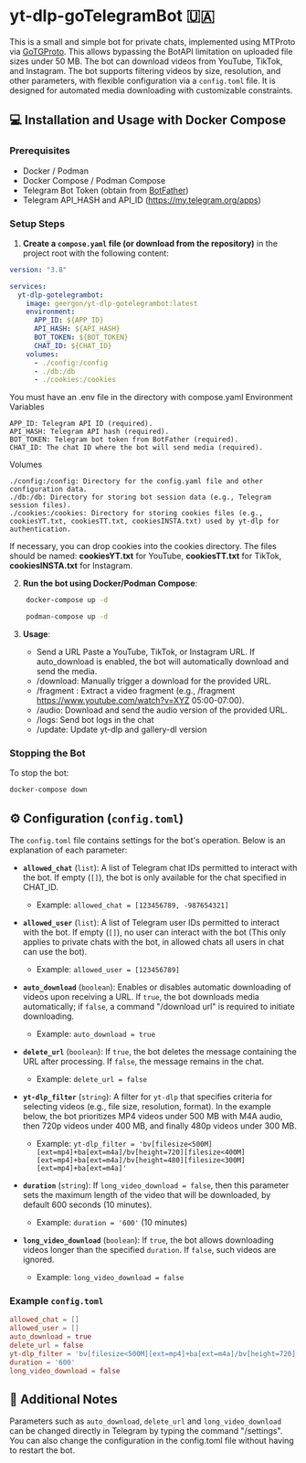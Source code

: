 # yt-dlp-goTelegramBot 🇺🇦

This is a small and simple bot for private chats, implemented using MTProto via [GoTGProto](https://github.com/celestix/gotgproto/tree/beta). This allows bypassing the BotAPI limitation on uploaded file sizes under 50 MB. The bot can download videos from YouTube, TikTok, and Instagram. The bot supports filtering videos by size, resolution, and other parameters, with flexible configuration via a `config.toml` file. It is designed for automated media downloading with customizable constraints.


## 💻 Installation and Usage with Docker Compose

### Prerequisites

-   Docker / Podman
-   Docker Compose / Podman Compose
-   Telegram Bot Token (obtain from [BotFather](https://t.me/BotFather))
-   Telegram API_HASH and API_ID (https://my.telegram.org/apps)

### Setup Steps

1. **Create a `compose.yaml` file (or download from the repository)**  in the project root with the following content:
    


```yaml
version: "3.8"

services:
  yt-dlp-gotelegrambot:
    image: geergon/yt-dlp-gotelegrambot:latest
    environment:
      APP_ID: ${APP_ID}
      API_HASH: ${API_HASH}
      BOT_TOKEN: ${BOT_TOKEN}
      CHAT_ID: ${CHAT_ID}
    volumes:
      - ./config:/config
      - ./db:/db
      - ./cookies:/cookies

```
You must have an .env file in the directory with compose.yaml
Environment Variables

    APP_ID: Telegram API ID (required).
    API_HASH: Telegram API hash (required).
    BOT_TOKEN: Telegram bot token from BotFather (required).
    CHAT_ID: The chat ID where the bot will send media (required).

Volumes

    ./config:/config: Directory for the config.yaml file and other configuration data.
    ./db:/db: Directory for storing bot session data (e.g., Telegram session files).
    ./cookies:/cookies: Directory for storing cookies files (e.g., cookiesYT.txt, cookiesTT.txt, cookiesINSTA.txt) used by yt-dlp for authentication.

If necessary, you can drop cookies into the cookies directory. The files should be named: 
**cookiesYT.txt** for YouTube, 
**cookiesTT.txt** for TikTok, 
**cookiesINSTA.txt** for Instagram.

2. **Run the bot using Docker/Podman Compose**:

```bash
    docker-compose up -d
```
```bash
    podman-compose up -d
```
3. **Usage**:
   
    -  Send a URL Paste a YouTube, TikTok, or Instagram URL. If auto_download is enabled, the bot will automatically download and send the media.
    -  /download: Manually trigger a download for the provided URL.
    -  /fragment <URL> <start-end>: Extract a video fragment (e.g., /fragment https://www.youtube.com/watch?v=XYZ 05:00-07:00).
    -  /audio: Download and send the audio version of the provided URL.
    -  /logs: Send bot logs in the chat
    -  /update: Update yt-dlp and gallery-dl version

### Stopping the Bot

To stop the bot:

```bash
docker-compose down

```

## ⚙ Configuration (`config.toml`)

The `config.toml` file contains settings for the bot's operation. Below is an explanation of each parameter:

-   **`allowed_chat`** (`list`): A list of Telegram chat IDs permitted to interact with the bot. If empty (`[]`), the bot is only available for the chat specified in CHAT_ID.
    
    -   Example: `allowed_chat = [123456789, -987654321]`
-   **`allowed_user`** (`list`): A list of Telegram user IDs permitted to interact with the bot. If empty (`[]`), no user can interact with the bot (This only applies to private chats with the bot, in allowed chats all users in chat can use the bot).
    
    -   Example: `allowed_user = [123456789]`
-   **`auto_download`** (`boolean`): Enables or disables automatic downloading of videos upon receiving a URL. If `true`, the bot downloads media automatically; if `false`, a command "/download url" is required to initiate downloading.
    
    -   Example: `auto_download = true`
-   **`delete_url`** (`boolean`): If `true`, the bot deletes the message containing the URL after processing. If `false`, the message remains in the chat.
    
    -   Example: `delete_url = false`
-   **`yt-dlp_filter`** (`string`): A filter for `yt-dlp` that specifies criteria for selecting videos (e.g., file size, resolution, format). In the example below, the bot prioritizes MP4 videos under 500 MB with M4A audio, then 720p videos under 400 MB, and finally 480p videos under 300 MB.
    
    -   Example: `yt-dlp_filter = 'bv[filesize<500M][ext=mp4]+ba[ext=m4a]/bv[height=720][filesize<400M][ext=mp4]+ba[ext=m4a]/bv[height=480][filesize<300M][ext=mp4]+ba[ext=m4a]'`
-   **`duration`** (`string`): If `long_video_download = false`, then this parameter sets the maximum length of the video that will be downloaded, by default 600 seconds (10 minutes).
    
    -   Example: `duration = '600'` (10 minutes)
-   **`long_video_download`** (`boolean`): If `true`, the bot allows downloading videos longer than the specified `duration`. If `false`, such videos are ignored.
    
    -   Example: `long_video_download = false`
 
### Example `config.toml`

```toml
allowed_chat = []
allowed_user = []
auto_download = true
delete_url = false
yt-dlp_filter = 'bv[filesize<500M][ext=mp4]+ba[ext=m4a]/bv[height=720][filesize<400M][ext=mp4]+ba[ext=m4a]/bv[height=480][filesize<300M][ext=mp4]+ba[ext=m4a]'
duration = '600'
long_video_download = false

```

## 📝 Additional Notes
  Parameters such as `auto_download`, `delete_url` and `long_video_download` can be changed directly in Telegram by typing the command "/settings". You can also change the configuration in the config.toml file without having to restart the bot.
